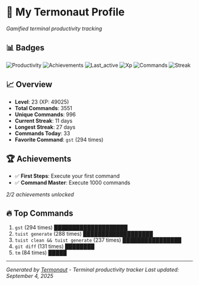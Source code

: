 # 🚀 My Termonaut Profile

*Gamified terminal productivity tracking*

## 📊 Badges

![Productivity](https://img.shields.io/badge/Productivity-80.0%25-green?style=flat-square&logo=terminal&logoColor=white) ![Achievements](https://img.shields.io/badge/Achievements-5%2F10-blue?style=flat-square&logo=terminal&logoColor=white) ![Last_active](https://img.shields.io/badge/Last+Active-10h+ago-yellow?style=flat-square&logo=terminal&logoColor=white) ![Xp](https://img.shields.io/badge/XP-Level+23+%2849025%2F57600%29-blue?style=flat-square&logo=terminal&logoColor=white) ![Commands](https://img.shields.io/badge/Commands-3551-blue?style=flat-square&logo=terminal&logoColor=white) ![Streak](https://img.shields.io/badge/Streak-11+days-blue?style=flat-square&logo=terminal&logoColor=white) 

## 📈 Overview

- **Level**: 23 (XP: 49025)
- **Total Commands**: 3551
- **Unique Commands**: 996
- **Current Streak**: 11 days
- **Longest Streak**: 27 days
- **Commands Today**: 33
- **Favorite Command**: `gst` (294 times)

## 🏆 Achievements

- ✅ **First Steps**: Execute your first command
- ✅ **Command Master**: Execute 1000 commands

*2/2 achievements unlocked*

## 🔥 Top Commands

1. `gst` (294 times) ████████████████████
2. `tuist generate` (288 times) ███████████████████
3. `tuist clean && tuist generate` (237 times) ████████████████
4. `git diff` (131 times) ████████
5. `tm` (84 times) █████

---

*Generated by [Termonaut](https://github.com/oiahoon/termonaut) - Terminal productivity tracker*
*Last updated: September 4, 2025*
